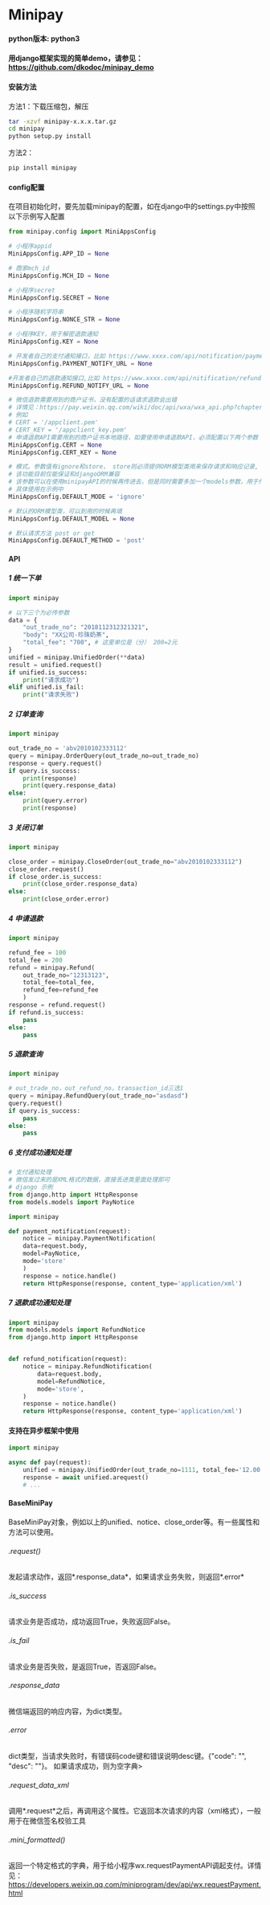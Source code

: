 # Minipay 

#### python版本: python3

#### 用django框架实现的简单demo，请参见：https://github.com/dkodoc/minipay_demo

#### 安装方法
方法1：下载压缩包，解压

```bash
tar -xzvf minipay-x.x.x.tar.gz
cd minipay
python setup.py install
```

方法2：
```bash
pip install minipay
```

#### config配置
在项目初始化时，要先加载minipay的配置，如在django中的settings.py中按照以下示例写入配置
```python
from minipay.config import MiniAppsConfig

# 小程序appid
MiniAppsConfig.APP_ID = None 

# 商家mch_id
MiniAppsConfig.MCH_ID = None 

# 小程序secret
MiniAppsConfig.SECRET = None 

# 小程序随机字符串
MiniAppsConfig.NONCE_STR = None

# 小程序KEY，用于解密退款通知
MiniAppsConfig.KEY = None 

# 开发者自己的支付通知接口，比如 https://www.xxxx.com/api/notification/payment
MiniAppsConfig.PAYMENT_NOTIFY_URL = None

#开发者自己的退款通知接口,比如 https://www.xxxx.com/api/nitification/refund
MiniAppsConfig.REFUND_NOTIFY_URL = None

# 微信退款需要用到的商户证书，没有配置的话请求退款会出错
# 详情见：https://pay.weixin.qq.com/wiki/doc/api/wxa/wxa_api.php?chapter=4_3
# 例如
# CERT = '/appclient.pem'
# CERT_KEY = '/appclient_key.pem'
# 申请退款API需要用到的商户证书本地路径，如要使用申请退款API，必须配置以下两个参数
MiniAppsConfig.CERT = None
MiniAppsConfig.CERT_KEY = None

# 模式。参数值有ignore和store， store则必须提供ORM模型类用来保存请求和响应记录, ignore模式不保存记录
# 该功能目前仅能保证和djangoORM兼容
# 该参数可以在使用minipayAPI的时候再传进去，但是同时需要多加一个models参数，用于传入ORM类
# 具体使用在示例中
MiniAppsConfig.DEFAULT_MODE = 'ignore'

# 默认的ORM模型类，可以到用的时候再填
MiniAppsConfig.DEFAULT_MODEL = None

# 默认请求方法 post or get
MiniAppsConfig.DEFAULT_METHOD = 'post'

```
#### API
##### 1 统一下单
```python
import minipay

# 以下三个为必传参数
data = {
    "out_trade_no": "2018112312321321",
    "body": "XX公司-珍珠奶茶",
    "total_fee": "700", # 这里单位是（分） 200=2元
}
unified = minipay.UnifiedOrder(**data)
result = unified.request()
if unified.is_success:
    print("请求成功")
elif unified.is_fail:
    print("请求失败")
```
##### 2 订单查询
```python
import minipay

out_trade_no = 'abv2010102333112'
query = minipay.OrderQuery(out_trade_no=out_trade_no)
response = query.request()
if query.is_success:
    print(response)
    print(query.response_data)
else:
    print(query.error)
    print(response)
```
##### 3 关闭订单
```python
import minipay

close_order = minipay.CloseOrder(out_trade_no="abv2010102333112")
close_order.request()
if close_order.is_success:
    print(close_order.response_data)
else:
    print(close_order.error)

```
##### 4 申请退款
```python
import minipay

refund_fee = 100
total_fee = 200
refund = minipay.Refund(
    out_trade_no="12313123",
    total_fee=total_fee,
    refund_fee=refund_fee
    )
response = refund.request()
if refund.is_success:
    pass
else:
    pass

```
##### 5 退款查询
```python
import minipay

# out_trade_no，out_refund_no，transaction_id三选1
query = minipay.RefundQuery(out_trade_no="asdasd")
query.request()
if query.is_success:
    pass
else:
    pass

```
##### 6 支付成功通知处理
```python
# 支付通知处理
# 微信发过来的是XML格式的数据，直接丢进类里面处理即可
# django 示例
from django.http import HttpResponse
from models.models import PayNotice

import minipay

def payment_notification(request):
    notice = minipay.PaymentNotification(
    data=request.body,
    model=PayNotice,
    mode='store'
    )
    response = notice.handle()
    return HttpResponse(response, content_type='application/xml')
```
##### 7 退款成功通知处理
```python
import minipay
from models.models import RefundNotice
from django.http import HttpResponse


def refund_notification(request):
    notice = minipay.RefundNotification(
        data=request.body,
        model=RefundNotice,
        mode='store',
    )
    response = notice.handle()
    return HttpResponse(response, content_type='application/xml')

```
#### 支持在异步框架中使用
```python
import minipay

async def pay(request):
    unified = minipay.UnifiedOrder(out_trade_no=1111, total_fee='12.00', body='test')
    response = await unified.arequest()
    # ...

```
#### BaseMiniPay
BaseMiniPay对象，例如以上的unified、notice、close_order等。有一些属性和方法可以使用。
###### .request()
发起请求动作，返回*.response_data*，如果请求业务失败，则返回*.error*
###### .is_success
请求业务是否成功，成功返回True，失败返回False。
###### .is_fail
请求业务是否失败，是返回True，否返回False。
###### .response_data
微信端返回的响应内容，为dict类型。
###### .error
dict类型，当请求失败时，有错误码code键和错误说明desc键。{"code": "", "desc": ""}。
如果请求成功，则为空字典>
###### .request_data_xml
调用*.request*之后，再调用这个属性。它返回本次请求的内容（xml格式），一般用于在微信签名校验工具
###### .mini_formatted()
返回一个特定格式的字典，用于给小程序wx.requestPaymentAPI调起支付。详情见：https://developers.weixin.qq.com/miniprogram/dev/api/wx.requestPayment.html

